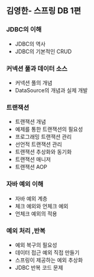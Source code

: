 <h2> 김영한- 스프링 DB 1편</H2>

<h3>JDBC의 이해</h3>
<ul>
  <li>JDBC의 역사</li>
  <li>JDBC의 기본적인 CRUD</li>
</ul>

<h3>커넥션 풀과 데이터 소스</h3>
<ul>
  <li>커넥션 풀의 개념</li>
  <li>DataSource의 개념과 실제 개발</li>
</ul>

<h3>트랜잭션</h3>
<ul>
  <li>트랜잭션 개념</li>
  <li>예제를 통한 트랜잭션의 필요성</li>
  <li>프로그래밍 트랜잭션 관리</li>
  <li>선언적 트랜잭션 관리</li>
  <li>트랜잭션 추상화와 동기화</li>
  <li>트랜잭션 매니저</li>
  <li>트랜잭션 AOP</li>
</ul>

<h3>자바 예외 이해</h3>
<ul>
  <li>자바 예외 계층</li>
  <li>체크 예외와 언체크 예외</li>
  <li>언체크 예외의 적용</li>
</ul>

<h3>예외 처리 ,반복</h3>
<ul>
  <li>예외 복구의 필요성</li>
  <li>데이터 접근 예외 직접 만들기</li>
  <li>스프링이 제공하는 예외 추상화</li>
  <li>JDBC 반복 코드 문제 </li>
</ul>
